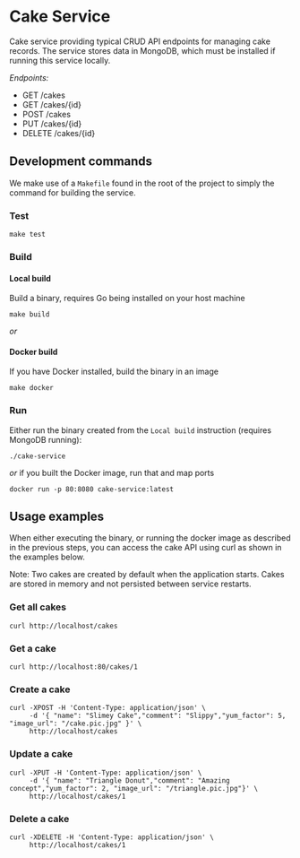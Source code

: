 # Cake Service

Cake service providing typical CRUD API endpoints for managing cake records.
The service stores data in MongoDB, which must be installed if running this service locally.

*Endpoints:*
* GET /cakes
* GET /cakes/{id}
* POST /cakes
* PUT /cakes/{id}
* DELETE /cakes/{id}

## Development commands

We make use of a `Makefile` found in the root of the project to simply the command for building the service.

### Test

```
make test
```

### Build


#### Local build

Build a binary, requires Go being installed on your host machine
```
make build
```

_or_ 

#### Docker build

If you have Docker installed, build the binary in an image
```
make docker
```

### Run

Either run the binary created from the `Local build` instruction (requires MongoDB running):

```
./cake-service
```

_or_ if you built the Docker image, run that and map ports

```
docker run -p 80:8080 cake-service:latest
```

## Usage examples

When either executing the binary, or running the docker image as described in
the previous steps, you can access the cake API using curl as shown in the
examples below.

Note: Two cakes are created by default when the application starts. Cakes are
stored in memory and not persisted between service restarts.

### Get all cakes
```
curl http://localhost/cakes
```

### Get a cake
```
curl http://localhost:80/cakes/1
```

### Create a cake
```
curl -XPOST -H 'Content-Type: application/json' \
     -d '{ "name": "Slimey Cake","comment": "Slippy","yum_factor": 5, "image_url": "/cake.pic.jpg" }' \
     http://localhost/cakes
```

### Update a cake
```
curl -XPUT -H 'Content-Type: application/json' \
     -d '{ "name": "Triangle Donut","comment": "Amazing concept","yum_factor": 2, "image_url": "/triangle.pic.jpg"}' \
     http://localhost/cakes/1
```

### Delete a cake
```
curl -XDELETE -H 'Content-Type: application/json' \
     http://localhost/cakes/1
```
